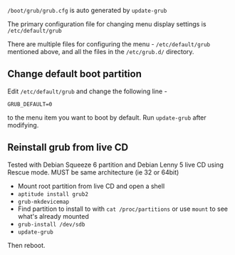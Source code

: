`/boot/grub/grub.cfg` is auto generated by `update-grub`

The primary configuration file for changing menu display settings is `/etc/default/grub`

There are multiple files for configuring the menu - `/etc/default/grub` mentioned above, and all the files in the `/etc/grub.d/` directory. 

## Change default boot partition

Edit `/etc/default/grub` and change the following line -

`GRUB_DEFAULT=0`

to the menu item you want to boot by default. Run `update-grub` after modifying.

## Reinstall grub from live CD

Tested with Debian Squeeze 6 partition and Debian Lenny 5 live CD using Rescue mode. MUST be same architecture (ie 32 or 64bit)

* Mount root partition from live CD and open a shell
* `aptitude install grub2`
* `grub-mkdevicemap`
* Find partition to install to with `cat /proc/partitions` or use `mount` to see what's already mounted
* `grub-install /dev/sdb`
* `update-grub`

Then reboot.
